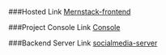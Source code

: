 ###Hosted Link
[Mernstack-frontend](https://mernstack-frontend-24efe.web.app/)

###Project Console Link
[Console](https://console.firebase.google.com/project/mernstack-frontend-24efe/overview)

###Backend Server Link
[socialmedia-server](https://socialmedia-server.herokuapp.com/)